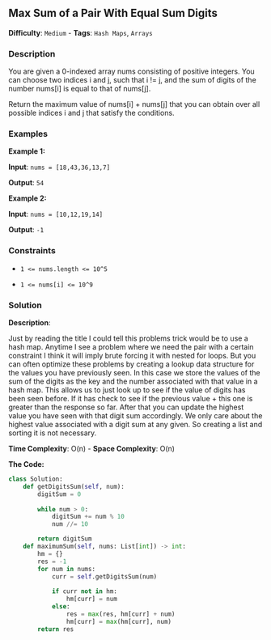 ## Max Sum of a Pair With Equal Sum Digits

**Difficulty**: `Medium` - **Tags**: `Hash Maps`, `Arrays`

### Description

You are given a 0-indexed array nums consisting of positive integers. You can choose two indices i and j, such that i != j, and the sum of digits of the number nums[i] is equal to that of nums[j].

Return the maximum value of nums[i] + nums[j] that you can obtain over all possible indices i and j that satisfy the conditions.

### Examples

**Example 1:**

**Input**: ```nums = [18,43,36,13,7]```

**Output**: ```54```

**Example 2:**

**Input**: ```nums = [10,12,19,14]```

**Output**: ```-1```

### Constraints

- `1 <= nums.length <= 10^5`

- `1 <= nums[i] <= 10^9`

### Solution

**Description**:

Just by reading the title I could tell this problems trick would be to use a hash map. Anytime I see a problem where we need the pair with a certain constraint I think it will imply brute forcing it with nested for loops. But you can often optimize these problems by creating a lookup data structure for the values you have previously seen. In this case we store the values of the sum of the digits as the key and the number associated with that value in a hash map. This allows us to just look up to see if the value of digits has been seen before. If it has check to see if the previous value + this one is greater than the response so far. After that you can update the highest value you have seen with that digit sum accordingly. We only care about the highest value associated with a digit sum at any given. So creating a list and sorting it is not necessary.

**Time Complexity**: O(n) - **Space Complexity**: O(n) 

**The Code:**

```python
class Solution:
    def getDigitsSum(self, num):
        digitSum = 0
    
        while num > 0:
            digitSum += num % 10
            num //= 10

        return digitSum
    def maximumSum(self, nums: List[int]) -> int:
        hm = {}
        res = -1
        for num in nums:
            curr = self.getDigitsSum(num)
            
            if curr not in hm:
                hm[curr] = num
            else:
                res = max(res, hm[curr] + num)
                hm[curr] = max(hm[curr], num)
        return res
```